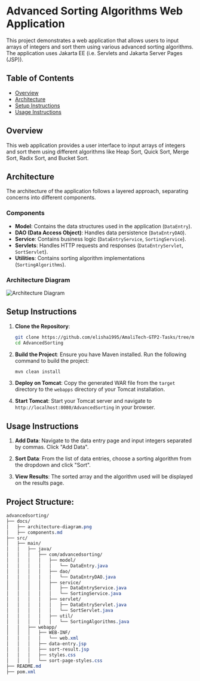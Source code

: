 # Advanced Sorting Algorithms Web Application

This project demonstrates a web application that allows users to input arrays of integers and sort them using various advanced sorting algorithms. The application uses Jakarta EE (i.e. Servlets and Jakarta Server Pages (JSP)).

## Table of Contents

- [Overview](#overview)
- [Architecture](#architecture)
- [Setup Instructions](#setup-instructions)
- [Usage Instructions](#usage-instructions)


## Overview

This web application provides a user interface to input arrays of integers and sort them using different algorithms like Heap Sort, Quick Sort, Merge Sort, Radix Sort, and Bucket Sort.

## Architecture

The architecture of the application follows a layered approach, separating concerns into different components.

### Components

- **Model**: Contains the data structures used in the application (`DataEntry`).
- **DAO (Data Access Object)**: Handles data persistence (`DataEntryDAO`).
- **Service**: Contains business logic (`DataEntryService`, `SortingService`).
- **Servlets**: Handles HTTP requests and responses (`DataEntryServlet`, `SortServlet`).
- **Utilities**: Contains sorting algorithm implementations (`SortingAlgorithms`).

### Architecture Diagram
![Architecture Diagram](/architecture-diagram.png)

## Setup Instructions

1. **Clone the Repository**:
    ```bash
    git clone https://github.com/elisha1995/AmaliTech-GTP2-Tasks/tree/main/AdvancedSorting
    cd AdvancedSorting
    ```

2. **Build the Project**:
   Ensure you have Maven installed. Run the following command to build the project:
    ```bash
    mvn clean install
    ```

3. **Deploy on Tomcat**:
   Copy the generated WAR file from the `target` directory to the `webapps` directory of your Tomcat installation.

4. **Start Tomcat**:
   Start your Tomcat server and navigate to `http://localhost:8080/AdvancedSorting` in your browser.

## Usage Instructions

1. **Add Data**:
   Navigate to the data entry page and input integers separated by commas. Click "Add Data".

2. **Sort Data**:
   From the list of data entries, choose a sorting algorithm from the dropdown and click "Sort".

3. **View Results**:
   The sorted array and the algorithm used will be displayed on the results page.

## Project Structure:
```css
advancedsorting/
├── docs/
│   ├── architecture-diagram.png
│   ├── components.md
├── src/
│   ├── main/
│   │   ├── java/
│   │   │   ├── com/advancedsorting/
│   │   │   │   ├── model/
│   │   │   │   │   └── DataEntry.java
│   │   │   │   ├── dao/
│   │   │   │   │   └── DataEntryDAO.java
│   │   │   │   ├── service/
│   │   │   │   │   ├── DataEntryService.java
│   │   │   │   │   └── SortingService.java
│   │   │   │   ├── servlet/
│   │   │   │   │   ├── DataEntryServlet.java
│   │   │   │   │   └── SortServlet.java
│   │   │   │   ├── util/
│   │   │   │   │   └── SortingAlgorithms.java
│   │   ├── webapp/
│   │   │   ├── WEB-INF/
│   │   │   │   └── web.xml
│   │   │   ├── data-entry.jsp
│   │   │   ├── sort-result.jsp
│   │   │   ├── styles.css
│   │   │   └── sort-page-styles.css
├── README.md
├── pom.xml
```

